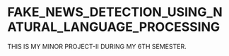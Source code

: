 # FAKE_NEWS_DETECTION_USING_NATURAL_LANGUAGE_PROCESSING
THIS IS MY MINOR PROJECT-II DURING MY 6TH SEMESTER.
